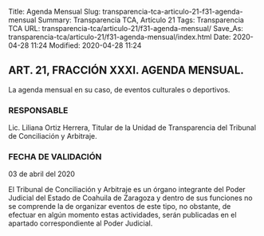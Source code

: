 Title: Agenda Mensual
Slug: transparencia-tca-articulo-21-f31-agenda-mensual
Summary: Transparencia TCA, Artículo 21
Tags: Transparencia TCA
URL: transparencia-tca/articulo-21/f31-agenda-mensual/
Save_As: transparencia-tca/articulo-21/f31-agenda-mensual/index.html
Date: 2020-04-28 11:24
Modified: 2020-04-28 11:24


## ART. 21, FRACCIÓN XXXI. AGENDA MENSUAL.

La agenda mensual en su caso, de eventos culturales o deportivos.


### RESPONSABLE

Lic. Liliana Ortiz Herrera, Titular de la Unidad de Transparencia del Tribunal de Conciliación y Arbitraje.


### FECHA DE VALIDACIÓN

03 de abril del 2020


El Tribunal de Conciliación y Arbitraje es un órgano integrante del Poder Judicial del Estado de Coahuila de Zaragoza y dentro de sus funciones no se comprende la de organizar eventos de este tipo, no obstante, de efectuar en algún momento estas actividades, serán publicadas en el apartado correspondiente al Poder Judicial.



